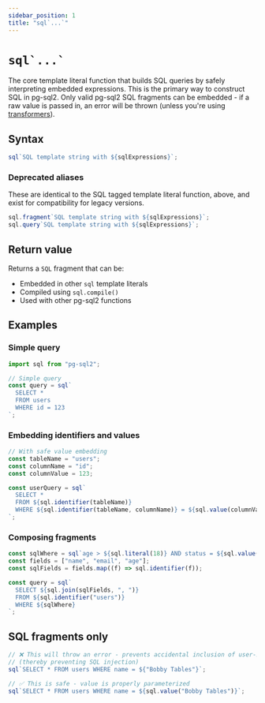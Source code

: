 ```yaml
---
sidebar_position: 1
title: "sql`...`"
---
```


# ``sql`...` ``

The core template literal function that builds SQL queries by safely
interpreting embedded expressions. This is the primary way to construct SQL in
pg-sql2. Only valid pg-sql2 SQL fragments can be embedded - if a raw value is
passed in, an error will be thrown (unless you're using
[transformers](./sql-with-transformer.md)).

## Syntax

```ts
sql`SQL template string with ${sqlExpressions}`;
```

### Deprecated aliases

These are identical to the SQL tagged template literal function, above, and exist for compatibility for legacy versions.

```ts
sql.fragment`SQL template string with ${sqlExpressions}`;
sql.query`SQL template string with ${sqlExpressions}`;
```

## Return value

Returns a `SQL` fragment that can be:

- Embedded in other `sql` template literals
- Compiled using `sql.compile()`
- Used with other pg-sql2 functions

## Examples

### Simple query

```js
import sql from "pg-sql2";

// Simple query
const query = sql`
  SELECT *
  FROM users
  WHERE id = 123
`;
```

### Embedding identifiers and values

```ts
// With safe value embedding
const tableName = "users";
const columnName = "id";
const columnValue = 123;

const userQuery = sql`
  SELECT *
  FROM ${sql.identifier(tableName)}
  WHERE ${sql.identifier(tableName, columnName)} = ${sql.value(columnValue)}
`;
```

### Composing fragments

```js
const sqlWhere = sql`age > ${sql.literal(18)} AND status = ${sql.value("active")}`;
const fields = ["name", "email", "age"];
const sqlFields = fields.map((f) => sql.identifier(f));

const query = sql`
  SELECT ${sql.join(sqlFields, ", ")}
  FROM ${sql.identifier("users")}  
  WHERE ${sqlWhere}
`;
```

## SQL fragments only

```js
// ❌ This will throw an error - prevents accidental inclusion of user-input
// (thereby preventing SQL injection)
sql`SELECT * FROM users WHERE name = ${"Bobby Tables"}`;

// ✅ This is safe - value is properly parameterized
sql`SELECT * FROM users WHERE name = ${sql.value("Bobby Tables")}`;
```
